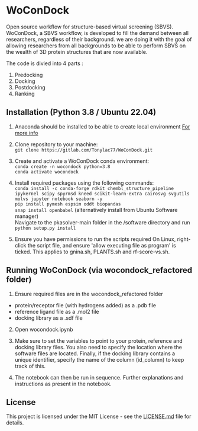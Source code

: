 # WoConDock
<!-- markdown-link-check-disable-next-line -->
Open source workflow for structure-based virtual screening (SBVS).
WoConDock, a SBVS workflow, is developed to fill the demand between all researchers, regardless of their background. we are doing it with the goal of allowing researchers from all backgrounds to be able to perform SBVS on the wealth of 3D protein structures that are now available.

The code is divied into 4 parts :
1. Predocking
2. Docking
3. Postdocking
4. Ranking

## Installation (Python 3.8 / Ubuntu 22.04)
<!-- markdown-link-check-disable-next-line -->

1. Anaconda should be installed to be able to create local environment [For more info](https://docs.anaconda.com/anaconda/install/index.html)

2. Clone repository to your machine:  
`git clone https://gitlab.com/Tonylac77/WoConDock.git` 

3. Create and activate a WoConDock conda environment:  
`conda create -n wocondock python=3.8`  
`conda activate wocondock`  

4. Install required packages using the following commands:  
`conda install -c conda-forge rdkit chembl_structure_pipeline ipykernel scipy spyrmsd kneed scikit-learn-extra cairosvg svgutils molvs jupyter notebook seaborn -y`  
`pip install pymesh espsim oddt biopandas`  
`snap install openbabel` (alternatively install from Ubuntu Software manager)  
Navigate to the pkasolver-main folder in the /software directory and run `python setup.py install`    

5. Ensure you have permissions to run the scripts required
On Linux, right-click the script file, and ensure 'allow executing file as program' is ticked. This applies to gnina.sh, PLANTS.sh and rf-score-vs.sh.  

## Running WoConDock (via wocondock_refactored folder)

1. Ensure required files are in the wocondock_refactored folder
- protein/receptor file (with hydrogens added) as a .pdb file
- reference ligand file as a .mol2 file
- docking library as a .sdf file

2. Open wocondock.ipynb

3. Make sure to set the variables to point to your protein, reference and docking library files. You also need to specify the location where the software files are located. Finally, if the docking library contains a unique identifier, specify the name of the column (id_column) to keep track of this.

4. The notebook can then be run in sequence. Further explanations and instructions as present in the notebook.

## License
<!-- markdown-link-check-disable-next-line -->
This project is licensed under the MIT License - see the [LICENSE.md](https://gitlab.com/hibrahim21/CADD22/-/blob/main/LICENSE) file for details.



